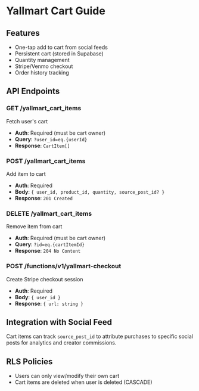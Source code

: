 # Yallmart Cart Guide

## Features
- One-tap add to cart from social feeds
- Persistent cart (stored in Supabase)
- Quantity management
- Stripe/Venmo checkout
- Order history tracking

## API Endpoints

### GET /yallmart_cart_items
Fetch user's cart
- **Auth**: Required (must be cart owner)
- **Query**: `?user_id=eq.{userId}`
- **Response**: `CartItem[]`

### POST /yallmart_cart_items
Add item to cart
- **Auth**: Required
- **Body**: `{ user_id, product_id, quantity, source_post_id? }`
- **Response**: `201 Created`

### DELETE /yallmart_cart_items
Remove item from cart
- **Auth**: Required (must be cart owner)
- **Query**: `?id=eq.{cartItemId}`
- **Response**: `204 No Content`

### POST /functions/v1/yallmart-checkout
Create Stripe checkout session
- **Auth**: Required
- **Body**: `{ user_id }`
- **Response**: `{ url: string }`

## Integration with Social Feed
Cart items can track `source_post_id` to attribute purchases to specific social posts for analytics and creator commissions.

## RLS Policies
- Users can only view/modify their own cart
- Cart items are deleted when user is deleted (CASCADE)
